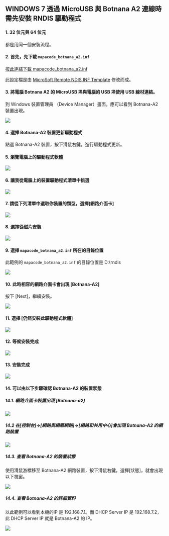 ## WINDOWS 7 透過 MicroUSB 與 Botnana A2 連線時需先安裝 RNDIS 驅動程式

#### 1. 32 位元與 64 位元

都是用同一個安裝流程。

#### 2. 首先，先下載 `mapacode_botnana_a2.inf`

[按此連結下載 mapacode_botnana_a2.inf](./mapacode_botnana_a2.inf)

此設定檔是由 [MicroSoft Remote NDIS INF Template](https://docs.microsoft.com/en-us/windows-hardware/drivers/network/remote-ndis-inf-template)
修改而成。

#### 3. 將電腦 Botnana A2 的 MicroUSB 埠與電腦的 USB 埠使用 USB 線材連結。

到 Windows 裝置管理員 （Device Manager）畫面，應可以看到 Botnana-A2 裝置出現。

![](./win7_rndis_device_manager_init.png)

#### 4. 選擇 Botnana-A2 裝置更新驅動程式

點選 Botnana-A2 裝置，按下滑鼠右鍵，進行驅動程式更新。

#### 5. 瀏覽電腦上的驅動程式軟體

![](./win7_rndis_search_driver.png) 
 
#### 6. 讓我從電腦上的裝置驅動程式清單中挑選

![](./win7_rndis_browse_driver.png)

#### 7. 請從下列清單中選取你裝置的類型，選擇[網路介面卡]

![](./win7_rndis_select_driver.png)

#### 8. 選擇從磁片安裝

![](./win7_rndis_select_network_adapter.png)

#### 9. 選擇 `mapacode_botnana_a2.inf` 所在的目錄位置

此範例的 `mapacode_botnana_a2.inf` 的目錄位置是 D:\rndis

![](./win7_rndis_install_from_disk.png)

#### 10. 此時相容的網路介面卡會出現 [Botnana-A2]

按下 [Next]，繼續安裝。

![](./win7_rndis_select_botnana_a2.png)

#### 11. 選擇 [仍然安裝此驅動程式軟體]

![](./win7_rndis_security.png)

#### 12. 等候安裝完成

![](./win7_rndis_installing_driver.png)

#### 13. 安裝完成

![](./win7_rndis_finished_installing.png)

#### 14. 可以由以下步驟確認 Botnana-A2 的裝置狀態

##### 14.1. 網路介面卡裝置出現 [Botnana-a2]

![](./win7_rndis_finished_device_manager.png)

##### 14.2 在[控制台]->[網路與網際網路]->[網路和共用中心]會出現 Botnana-A2 的網路裝置

![](./win7_rndis_network_connections.png)

##### 14.3. 查看 Botnana-A2 的裝置狀態

使用滑鼠游標移至 Botnana-A2 網路裝置，按下滑鼠右鍵，選擇[狀態]，就會出現以下視窗。

![](./win7_rndis_connection_status.png)

##### 14.4. 查看 Botnana-A2 的詳細資料

以此範例可以看到本機的IP 是 192.168.7.1。而 DHCP Server IP 是 192.168.7.2，此 DHCP Server IP 就是 Botnana-A2 的 IP。

![](./win7_rndis_connection_details.png)

